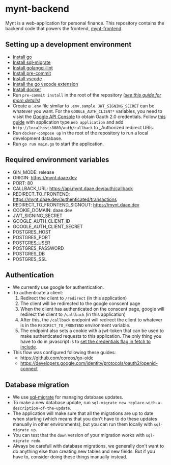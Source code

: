 # mynt-backend

Mynt is a web-application for personal finance. This repository contains the backend code that powers the frontend, [mynt-frontend](https://github.com/petterdaae/mynt-frontend).

## Setting up a development environment

- [Install go](https://golang.org/doc/install)
- [Install sql-migrate](https://github.com/rubenv/sql-migrate)
- [Install golangci-lint](https://golangci-lint.run/usage/install/)
- [Install pre-commit](https://pre-commit.com/#install)
- [Install vscode](https://code.visualstudio.com/download)
- [Install the go vscode extension](https://code.visualstudio.com/docs/languages/go)
- [Install docker](https://docs.docker.com/get-docker/)
- Run `pre-commit install` in the root of the repository ([_see this guide for more details_](https://freshman.tech/linting-golang/))
- Create a `.env` file similar to `.env.sample`. `JWT_SIGNING_SECRET` can be whatever you want. For the `GOOGLE_AUTH_CLIENT*` variables, you need to visist the [Google API Console](https://console.developers.google.com/) to obtain Oauth 2.0 credentials. Follow [this guide](https://support.google.com/cloud/answer/6158849?hl=en) with application type `Web application` and add `http://localhost:8080/auth/callback` to \_Authorized redirect URIs.
- Run `docker-compose up` in the root of the repository to run a local development database.
- Run `go run main.go` to start the application.

## Required environment variables

- GIN_MODE: release
- ORIGIN: https://mynt.daae.dev
- PORT: 80
- CALLBACK_URL: https://api.mynt.daae.dev/auth/callback
- REDIRECT_TO_FRONTEND: https://mynt.daae.dev/authenticated/transactions
- REDIRECT_TO_FRONTEND_SIGNOUT: https://mynt.daae.dev
- COOKIE_DOMAIN: daae.dev
- JWT_SIGNING_SECRET
- GOOGLE_AUTH_CLIENT_ID
- GOOGLE_AUTH_CLIENT_SECRET
- POSTGRES_HOST
- POSTGRES_PORT
- POSTGRES_USER
- POSTGRES_PASSWORD
- POSTGRES_DB
- POSTGRES_SSL

## Authentication

- We currently use google for authentication.
- To authenticate a client:
  1. Redirect the client to `/redirect` (in this application)
  2. The client will be redirected to the google conscent page
  3. When the client has authenticated on the conscent page, google will redirect the client to `/callback` (in this application)
  4. After this, the `/callback` endpoint will redirect the client to whatever is in the `REDIRECT_TO_FRONTEND` environment variable.
  5. The endpoint also sets a cookie with a jwt-token that can be used to make authenticated requests to this application. The only thing you have to do in javascript is to [set the credentials flag in fetch to include](https://developer.mozilla.org/en-US/docs/Web/API/Fetch_API/Using_Fetch#sending_a_request_with_credentials_included).
- This flow was configured following these guides:
  - https://github.com/coreos/go-oidc
  - https://developers.google.com/identity/protocols/oauth2/openid-connect

## Database migration

- We use [sql-migrate](https://github.com/rubenv/sql-migrate) for managing database updates.
- To make a new database update, run `sql-migrate new replace-with-a-description-of-the-update`.
- The application will make sure that all the migrations are up to date when starting (which means that you don't have to do these updates manually in other environments), but you can run them locally with `sql-migrate up`.
- You can test that the `down` version of your migration works with `sql-migrate redo`.
- Always be carefull with database migrations, we generally don't want to do anything else than creating new tables and new fields. But if you have to, consider doing these things manually instead.
